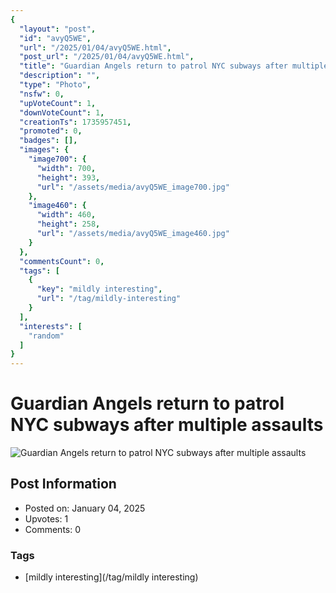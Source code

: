 ```yaml
---
{
  "layout": "post",
  "id": "avyQ5WE",
  "url": "/2025/01/04/avyQ5WE.html",
  "post_url": "/2025/01/04/avyQ5WE.html",
  "title": "Guardian Angels return to patrol NYC subways after multiple assaults",
  "description": "",
  "type": "Photo",
  "nsfw": 0,
  "upVoteCount": 1,
  "downVoteCount": 1,
  "creationTs": 1735957451,
  "promoted": 0,
  "badges": [],
  "images": {
    "image700": {
      "width": 700,
      "height": 393,
      "url": "/assets/media/avyQ5WE_image700.jpg"
    },
    "image460": {
      "width": 460,
      "height": 258,
      "url": "/assets/media/avyQ5WE_image460.jpg"
    }
  },
  "commentsCount": 0,
  "tags": [
    {
      "key": "mildly interesting",
      "url": "/tag/mildly-interesting"
    }
  ],
  "interests": [
    "random"
  ]
}
---
```


# Guardian Angels return to patrol NYC subways after multiple assaults

![Guardian Angels return to patrol NYC subways after multiple assaults](/assets/media/avyQ5WE_image700.jpg)

## Post Information

- Posted on: January 04, 2025
- Upvotes: 1
- Comments: 0

### Tags

- [mildly interesting](/tag/mildly interesting)
